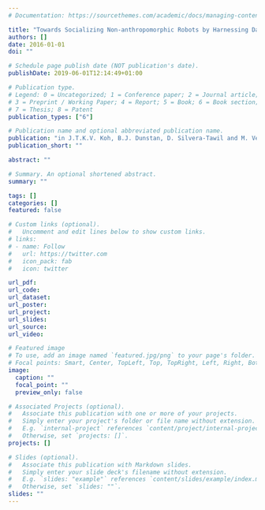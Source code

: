 ```yaml
---
# Documentation: https://sourcethemes.com/academic/docs/managing-content/

title: "Towards Socializing Non-anthropomorphic Robots by Harnessing Dancers' Kinesthetic Awareness"
authors: []
date: 2016-01-01
doi: ""

# Schedule page publish date (NOT publication's date).
publishDate: 2019-06-01T12:14:49+01:00

# Publication type.
# Legend: 0 = Uncategorized; 1 = Conference paper; 2 = Journal article;
# 3 = Preprint / Working Paper; 4 = Report; 5 = Book; 6 = Book section;
# 7 = Thesis; 8 = Patent
publication_types: ["6"]

# Publication name and optional abbreviated publication name.
publication: "in J.T.K.V. Koh, B.J. Dunstan, D. Silvera-Tawil and M. Velonaki (eds) *Cultural Robotics: First International Workshop, CR 2015, Held as Part of IEEE RO-MAN 2015, Kobe, Japan, August 31, 2015. Revised Selected Papers*, Vol. 9549 of LNAI, Springer, 85–97"
publication_short: ""

abstract: ""

# Summary. An optional shortened abstract.
summary: ""

tags: []
categories: []
featured: false

# Custom links (optional).
#   Uncomment and edit lines below to show custom links.
# links:
# - name: Follow
#   url: https://twitter.com
#   icon_pack: fab
#   icon: twitter

url_pdf:
url_code:
url_dataset:
url_poster:
url_project:
url_slides:
url_source:
url_video:

# Featured image
# To use, add an image named `featured.jpg/png` to your page's folder. 
# Focal points: Smart, Center, TopLeft, Top, TopRight, Left, Right, BottomLeft, Bottom, BottomRight.
image:
  caption: ""
  focal_point: ""
  preview_only: false

# Associated Projects (optional).
#   Associate this publication with one or more of your projects.
#   Simply enter your project's folder or file name without extension.
#   E.g. `internal-project` references `content/project/internal-project/index.md`.
#   Otherwise, set `projects: []`.
projects: []

# Slides (optional).
#   Associate this publication with Markdown slides.
#   Simply enter your slide deck's filename without extension.
#   E.g. `slides: "example"` references `content/slides/example/index.md`.
#   Otherwise, set `slides: ""`.
slides: ""
---
```

